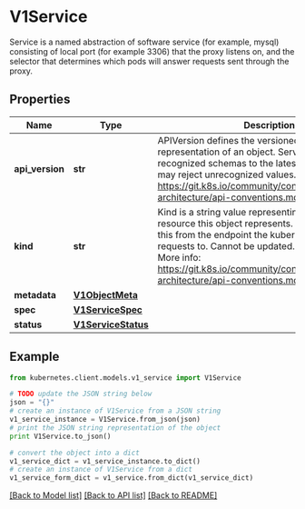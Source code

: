 # V1Service

Service is a named abstraction of software service (for example, mysql) consisting of local port (for example 3306) that the proxy listens on, and the selector that determines which pods will answer requests sent through the proxy.

## Properties

Name | Type | Description | Notes
------------ | ------------- | ------------- | -------------
**api_version** | **str** | APIVersion defines the versioned schema of this representation of an object. Servers should convert recognized schemas to the latest internal value, and may reject unrecognized values. More info: https://git.k8s.io/community/contributors/devel/sig-architecture/api-conventions.md#resources | [optional] 
**kind** | **str** | Kind is a string value representing the REST resource this object represents. Servers may infer this from the endpoint the kubernetes.client submits requests to. Cannot be updated. In CamelCase. More info: https://git.k8s.io/community/contributors/devel/sig-architecture/api-conventions.md#types-kinds | [optional] 
**metadata** | [**V1ObjectMeta**](V1ObjectMeta.md) |  | [optional] 
**spec** | [**V1ServiceSpec**](V1ServiceSpec.md) |  | [optional] 
**status** | [**V1ServiceStatus**](V1ServiceStatus.md) |  | [optional] 

## Example

```python
from kubernetes.client.models.v1_service import V1Service

# TODO update the JSON string below
json = "{}"
# create an instance of V1Service from a JSON string
v1_service_instance = V1Service.from_json(json)
# print the JSON string representation of the object
print V1Service.to_json()

# convert the object into a dict
v1_service_dict = v1_service_instance.to_dict()
# create an instance of V1Service from a dict
v1_service_form_dict = v1_service.from_dict(v1_service_dict)
```
[[Back to Model list]](../README.md#documentation-for-models) [[Back to API list]](../README.md#documentation-for-api-endpoints) [[Back to README]](../README.md)


